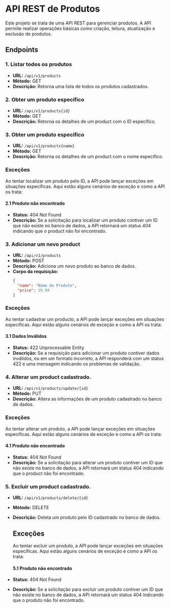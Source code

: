 # API REST de Produtos

Este projeto se trata de uma API REST para gerenciar produtos. A API permite realizar operações básicas como criação, leitura, atualização e exclusão de produtos.

## Endpoints

### 1. Listar todos os produtos

- **URL:** `/api/v1/products`
- **Método:** GET
- **Descrição:** Retorna uma lista de todos os produtos cadastrados.

### 2. Obter um produto específico

- **URL:** `/api/v1/products{id}`
- **Método:** GET
- **Descrição:** Retorna os detalhes de um product com o ID específico.

 ### 3. Obter um produto específico

- **URL:** `/api/v1/products{name}`
- **Método:** GET
- **Descrição:** Retorna os detalhes de um product com o nome específico.

### Exceções

Ao tentar localizar um produto pelo ID, a API pode lançar exceções em situações específicas. Aqui estão alguns cenários de exceção e como a API os trata:

#### 2.1 Produto não encontrado

- **Status:** 404 Not Found
- **Descrição:** Se a solicitação para localizar um produto contiver um ID que não existe no banco de dados, a API retornará um status 404 indicando que o product não foi encontrado.

### 3. Adicionar um novo product

- **URL:** `/api/v1/products`
- **Método:** POST
- **Descrição:** Adiciona um novo produto ao banco de dados.
- **Corpo da requisição:**
  ```json
  {
    "name": "Nome do Produto",
    "price": 19.99
  }

### Exceções

Ao tentar cadastrar um producto, a API pode lançar exceções em situações específicas. Aqui estão alguns cenários de exceção e como a API os trata:

#### 3.1 Dados Inválidos

- **Status:** 422 Unprocessable Entity
- **Descrição:** Se a requisição para adicionar um produto contiver dados inválidos, ou em um formato incorreto, a API responderá com um status 422 e uma mensagem indicando os problemas de validação.

### 4. Alterar um product cadastrado.

- **URL:** `/api/v1/products/update/{id}`
- **Método:** PUT
- **Descrição:** Altera as informações de um produto cadastrado no banco de dados.
  
### Exceções

Ao tentar alterar um produto, a API pode lançar exceções em situações específicas. Aqui estão alguns cenários de exceção e como a API os trata:

#### 4.1 Produto não encontrado

- **Status:** 404 Not Found
- **Descrição:** Se a solicitação para alterar um produto contiver um ID que não existe no banco de dados, a API retornará um status 404 indicando que o product não foi encontrado.

### 5. Excluir um product cadastrado.
- **URL:** `/api/v1/products/delete/{id}`
- **Método:** DELETE
- **Descrição:** Deleta um produto pelo ID cadastrado no banco de dados.

  ## Exceções

  Ao tentar excluir um produto, a API pode lançar exceções em situações específicas. Aqui estão alguns cenários de exceção e como a API os trata:

  #### 5.1 Produto não encontrado

- **Status:** 404 Not Found
- **Descrição:** Se a solicitação para excluir um produto contiver um ID que não existe no banco de dados, a API retornará um status 404 indicando que o produto não foi encontrado.
